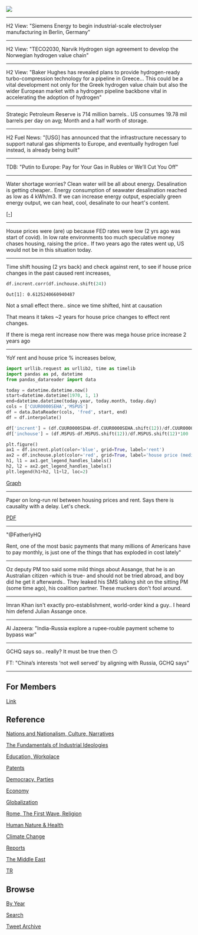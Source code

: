 <img src="https://drive.google.com/uc?export=view&id=1B2wf9R7AMH1d7Vw6e2mucLbIQ5NSjir7"/>

---

H2 View: "Siemens Energy to begin industrial-scale electrolyser
manufacturing in Berlin, Germany"

---

H2 View: "TECO2030, Narvik Hydrogen sign agreement to develop the
Norwegian hydrogen value chain"

---

H2 View: "Baker Hughes has revealed plans to provide hydrogen-ready
turbo-compression technology for a pipeline in Greece... This could be
a vital development not only for the Greek hydrogen value chain but
also the wider European market with a hydrogen pipeline backbone vital
in accelerating the adoption of hydrogen"

---

Strategic Petroleum Reserve is 714 million barrels.. US consumes 19.78
mil barrels per day on avg; Month and a half worth of storage.

---

H2 Fuel News: "[USG] has announced that the infrastructure necessary
to support natural gas shipments to Europe, and eventually hydrogen
fuel instead, is already being built"

---

TDB: "Putin to Europe: Pay for Your Gas in Rubles or We’ll Cut You Off"

---

Water shortage worries? Clean water will be all about
energy. Desalination is getting cheaper.. Energy consumption of
seawater desalination reached as low as 4 kWh/m3. If we can increase
energy output, especially green energy output, we can heat, cool,
desalinate to our heart's content.

[[-]](https://en.wikipedia.org/wiki/Desalination#Energy_consumption)

---

House prices were (are) up because FED rates were low (2 yrs ago was
start of covid). In low rate environments too much speculative money
chases housing, raising the price.. If two years ago the rates went
up, US would not be in this situation today.

---

Time shift housing (2 yrs back) and check against rent, to see if
house price changes in the past caused rent increases,

```python
df.incrent.corr(df.inchouse.shift(24))
```

```text
Out[1]: 0.6125240660940487
```

Not a small effect there.. since we time shifted, hint at causation

That means it takes ~2 years for house price changes to effect rent changes.

If there is mega rent increase now there was mega house price increase
2 years ago

---

YoY rent and house price % increases below,

```python
import urllib.request as urllib2, time as timelib
import pandas as pd, datetime
from pandas_datareader import data

today = datetime.datetime.now()
start=datetime.datetime(1970, 1, 1)
end=datetime.datetime(today.year, today.month, today.day)
cols = ['CUUR0000SEHA','MSPUS']
df = data.DataReader(cols, 'fred', start, end)
df = df.interpolate()

df['incrent'] = (df.CUUR0000SEHA-df.CUUR0000SEHA.shift(12))/df.CUUR0000SEHA.shift(12)*100
df['inchouse'] = (df.MSPUS-df.MSPUS.shift(12))/df.MSPUS.shift(12)*100

plt.figure()
ax1 = df.incrent.plot(color='blue', grid=True, label='rent')
ax2 = df.inchouse.plot(color='red', grid=True, label='house price (median)',secondary_y=True)
h1, l1 = ax1.get_legend_handles_labels()
h2, l2 = ax2.get_legend_handles_labels()
plt.legend(h1+h2, l1+l2, loc=2)
```

[Graph](https://pbs.twimg.com/media/FPM5z4wWQAAr9eg?format=png&name=small)

---

Paper on long-run rel between housing prices and rent. Says there is
causality with a delay. Let's check.

[PDF](https://www.federalreserve.gov/pubs/feds/2004/200450/200450pap.pdf)

---

"@FatherlyHQ

Rent, one of the most basic payments that many millions of Americans
have to pay monthly, is just one of the things that has exploded in
cost lately"

---

Oz deputy PM too said some mild things about Assange, that he is an
Australian citizen -which is true- and should not be tried abroad, and
boy did he get it afterwards.. They leaked his SMS talking shit on the
sitting PM (some time ago), his coalition partner. These muckers don't
fool around.

---

Imran Khan isn't exactly pro-establishment, world-order kind a guy.. I
heard him defend Julian Assange once.

---

Al Jazeera: "India-Russia explore a rupee-rouble payment scheme to bypass war"

---

GCHQ says so.. really? It must be true then 😶

FT: "China’s interests ‘not well served’ by aligning with Russia, GCHQ says"

---

## For Members

[Link](https://thirdwave-members.herokuapp.com)

## Reference

[Nations and Nationalism, Culture, Narratives](/2013/02/nations-and-nationalism.md)

[The Fundamentals of Industrial Ideologies](/2011/04/fundamentals-of-industrial-ideologies.md)

[Education, Workplace](2017/09/education-workplace.md)

[Patents](/2018/09/patents.md)

[Democracy, Parties](/2016/11/democracy.md)

[Economy](/2018/05/economy.md)

[Globalization](/2018/09/globalization.md)

[Rome, The First Wave, Religion](/2017/12/rome.md)

[Human Nature & Health](/2020/07/human-nature.md)

[Climate Change](/2018/12/climate.md)

[Reports](/2019/05/reports.md)

[The Middle East](/2019/07/middleeast.md)

[TR](../tr)

## Browse

[By Year](years.md)

[Search](search.html)

[Tweet Archive](/tweets/README.md)


